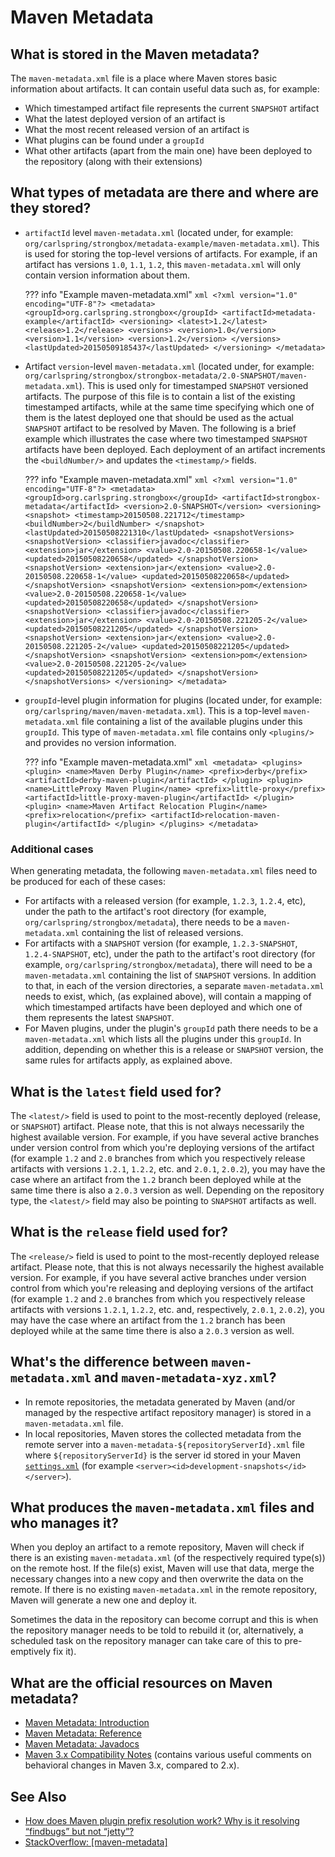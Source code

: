 # Maven Metadata

## What is stored in the Maven metadata?

The `maven-metadata.xml` file is a place where Maven stores basic information about artifacts. 
It can contain useful data such as, for example:

- Which timestamped artifact file represents the current `SNAPSHOT` artifact
- What the latest deployed version of an artifact is
- What the most recent released version of an artifact is
- What plugins can be found under a `groupId`
- What other artifacts (apart from the main one) have been deployed to the repository (along with their extensions)

## What types of metadata are there and where are they stored?

- `artifactId` level `maven-metadata.xml` (located under, for example: `org/carlspring/strongbox/metadata-example/maven-metadata.xml`). 
  This is used for storing the top-level versions of artifacts. For example, if an artifact has versions `1.0`, `1.1`, `1.2`, 
  this `maven-metadata.xml` will only contain version information about them. 
    
    ??? info "Example maven-metadata.xml"
        ```xml
        <?xml version="1.0" encoding="UTF-8"?>
        <metadata>
            <groupId>org.carlspring.strongbox</groupId>
            <artifactId>metadata-example</artifactId>
            <versioning>
                <latest>1.2</latest>
                <release>1.2</release>
                <versions>
                    <version>1.0</version>
                    <version>1.1</version>
                    <version>1.2</version>
                </versions>
                <lastUpdated>20150509185437</lastUpdated>
            </versioning>
         </metadata>
        ```

- Artifact `version`-level `maven-metadata.xml` (located under, for example: `org/carlspring/strongbox/strongbox-metadata/2.0-SNAPSHOT/maven-metadata.xml`). 
  This is used only for timestamped `SNAPSHOT` versioned artifacts. The purpose of this file is to contain a list of the 
  existing timestamped artifacts, while at the same time specifying which one of them is the latest deployed one that 
  should be used as the actual `SNAPSHOT` artifact to be resolved by Maven. The following is a brief example which 
  illustrates the case where two timestamped `SNAPSHOT` artifacts have been deployed. Each deployment of an artifact 
  increments the `<buildNumber/>` and updates the `<timestamp/>` fields.

    ??? info "Example maven-metadata.xml"
        ```xml
        <?xml version="1.0" encoding="UTF-8"?>
        <metadata>
            <groupId>org.carlspring.strongbox</groupId>
            <artifactId>strongbox-metadata</artifactId>
            <version>2.0-SNAPSHOT</version>
            <versioning>
                <snapshot>
                    <timestamp>20150508.221712</timestamp>
                    <buildNumber>2</buildNumber>
                </snapshot>
                <lastUpdated>20150508221310</lastUpdated>
                <snapshotVersions>
                    <snapshotVersion>
                        <classifier>javadoc</classifier>
                        <extension>jar</extension>
                        <value>2.0-20150508.220658-1</value>
                        <updated>20150508220658</updated>
                    </snapshotVersion>
                    <snapshotVersion>
                        <extension>jar</extension>
                        <value>2.0-20150508.220658-1</value>
                        <updated>20150508220658</updated>
                    </snapshotVersion>
                    <snapshotVersion>
                        <extension>pom</extension>
                        <value>2.0-20150508.220658-1</value>
                        <updated>20150508220658</updated>
                    </snapshotVersion>
                    <snapshotVersion>
                        <classifier>javadoc</classifier>
                        <extension>jar</extension>
                        <value>2.0-20150508.221205-2</value>
                        <updated>20150508221205</updated>
                    </snapshotVersion>
                    <snapshotVersion>
                        <extension>jar</extension>
                        <value>2.0-20150508.221205-2</value>
                        <updated>20150508221205</updated>
                    </snapshotVersion>
                    <snapshotVersion>
                        <extension>pom</extension>
                        <value>2.0-20150508.221205-2</value>
                        <updated>20150508221205</updated>
                    </snapshotVersion>
                </snapshotVersions>
            </versioning>
        </metadata>
        ```

- `groupId`-level plugin information for plugins (located under, for example: `org/carlspring/maven/maven-metadata.xml`). 
   This is a top-level `maven-metadata.xml` file containing a list of the available plugins under this `groupId`. 
   This type of `maven-metadata.xml` file contains only `<plugins/>` and provides no version information.

    ??? info "Example maven-metadata.xml"
        ```xml
        <metadata>
            <plugins>
                <plugin>
                    <name>Maven Derby Plugin</name>
                    <prefix>derby</prefix>
                    <artifactId>derby-maven-plugin</artifactId>
                </plugin>
                <plugin>
                    <name>LittleProxy Maven Plugin</name>
                    <prefix>little-proxy</prefix>
                    <artifactId>little-proxy-maven-plugin</artifactId>
                </plugin>
                <plugin>
                    <name>Maven Artifact Relocation Plugin</name>
                    <prefix>relocation</prefix>
                    <artifactId>relocation-maven-plugin</artifactId>
                </plugin>
            </plugins>
        </metadata>
        ```


### Additional cases

When generating metadata, the following `maven-metadata.xml` files need to be produced for each of these cases:

- For artifacts with a released version (for example, `1.2.3`, `1.2.4`, etc), under the path to the artifact's 
  root directory (for example, `org/carlspring/strongbox/metadata`), there needs to be a `maven-metadata.xml` containing 
  the list of released versions.
- For artifacts with a `SNAPSHOT` version (for example, `1.2.3-SNAPSHOT`, `1.2.4-SNAPSHOT`, etc), under the path to 
  the artifact's root directory (for example, `org/carlspring/strongbox/metadata`), there will need to be a `maven-metadata.xml` 
  containing the list of `SNAPSHOT` versions. In addition to that, in each of the version directories, 
  a separate `maven-metadata.xml` needs to exist, which, (as explained above), will contain a mapping 
  of which timestamped artifacts have been deployed and which one of them represents the latest `SNAPSHOT`.
- For Maven plugins, under the plugin's `groupId` path there needs to be a `maven-metadata.xml` which lists 
  all the plugins under this `groupId`. In addition, depending on whether this is a release or `SNAPSHOT` version, 
  the same rules for artifacts apply, as explained above.


## What is the `latest` field used for?
The `<latest/>` field is used to point to the most-recently deployed (release, or `SNAPSHOT`) artifact. Please note, 
that this is not always necessarily the highest available version. For example, if you have several active branches 
under version control from which you're deploying versions of the artifact (for example `1.2` and `2.0` branches from 
which you respectively release artifacts with versions `1.2.1`, `1.2.2`, etc. and `2.0.1`, `2.0.2`), you may have the 
case where an artifact from the `1.2` branch been deployed while at the same time there is also a `2.0.3` version as well. 
Depending on the repository type, the `<latest/>` field may also be pointing to `SNAPSHOT` artifacts as well.

## What is the `release` field used for?
The `<release/>` field is used to point to the most-recently deployed release artifact. Please note, that this is not 
always necessarily the highest available version. For example, if you have several active branches under version control 
from which you're releasing and deploying versions of the artifact (for example `1.2` and `2.0` branches from which you 
respectively release artifacts with versions `1.2.1`, `1.2.2`, etc. and, respectively, `2.0.1`, `2.0.2`), you may have 
the case where an artifact from the `1.2` branch has been deployed while at the same time 
there is also a `2.0.3` version as well.

## What's the difference between `maven-metadata.xml` and `maven-metadata-xyz.xml`?
- In remote repositories, the metadata generated by Maven (and/or managed by the respective artifact repository manager) 
  is stored in a `maven-metadata.xml` file.
- In local repositories, Maven stores the collected metadata from the remote server into a `maven-metadata-${repositoryServerId}.xml` 
  file where `${repositoryServerId}` is the server id stored in your Maven [`settings.xml`](https://maven.apache.org/settings.html#Servers) 
  (for example `<server><id>development-snapshots</id></server>`).

## What produces the `maven-metadata.xml` files and who manages it?
When you deploy an artifact to a remote repository, Maven will check if there is an existing `maven-metadata.xml` 
(of the respectively required type(s)) on the remote host. If the file(s) exist, Maven will use that data, merge the 
necessary changes into a new copy and then overwrite the data on the remote. If there is no existing `maven-metadata.xml` 
in the remote repository, Maven will generate a new one and deploy it.

Sometimes the data in the repository can become corrupt and this is when the repository manager needs to be told 
to rebuild it (or, alternatively, a scheduled task on the repository manager can take care of this to pre-emptively fix it). 

## What are the official resources on Maven metadata?

- [Maven Metadata: Introduction](http://maven.apache.org/ref/3.3.9/maven-repository-metadata/index.html)
- [Maven Metadata: Reference](http://maven.apache.org/ref/3.3.9/maven-repository-metadata/repository-metadata.html)
- [Maven Metadata: Javadocs](http://maven.apache.org/ref/3.3.9/maven-repository-metadata/apidocs/index.html)
- [Maven 3.x Compatibility Notes](https://cwiki.apache.org/confluence/display/MAVEN/Maven+3.x+Compatibility+Notes) 
  (contains various useful comments on behavioral changes in Maven 3.x, compared to 2.x).

## See Also
- [How does Maven plugin prefix resolution work? Why is it resolving “findbugs” but not “jetty”?](http://stackoverflow.com/a/40206597/774183)
- [StackOverflow: [maven-metadata]](http://stackoverflow.com/questions/tagged/maven-metadata)
